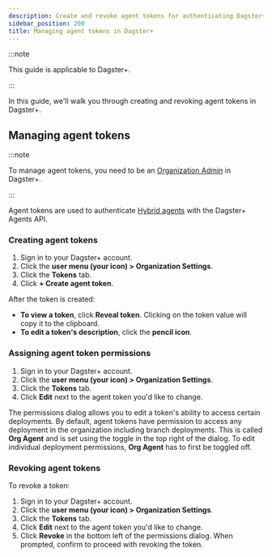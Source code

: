 ```yaml
---
description: Create and revoke agent tokens for authenticating Dagster+ hybrid agents.
sidebar_position: 200
title: Managing agent tokens in Dagster+
---
```


:::note

This guide is applicable to Dagster+.

:::

In this guide, we'll walk you through creating and revoking agent tokens in Dagster+.

## Managing agent tokens

:::note

To manage agent tokens, you need to be an [Organization Admin](/deployment/dagster-plus/authentication-and-access-control/rbac/user-roles-permissions#user-permissions-reference) in Dagster+.

:::

Agent tokens are used to authenticate [Hybrid agents](/deployment/dagster-plus/hybrid/) with the Dagster+ Agents API.

### Creating agent tokens

1. Sign in to your Dagster+ account.
2. Click the **user menu (your icon) > Organization Settings**.
3. Click the **Tokens** tab.
4. Click **+ Create agent token**.

After the token is created:

- **To view a token**, click **Reveal token**. Clicking on the token value will copy it to the clipboard.
- **To edit a token's description**, click the **pencil icon**.

### Assigning agent token permissions

1. Sign in to your Dagster+ account.
2. Click the **user menu (your icon) > Organization Settings**.
3. Click the **Tokens** tab.
4. Click **Edit** next to the agent token you'd like to change.

The permissions dialog allows you to edit a token's ability to access certain deployments. By default, agent tokens have permission to access any deployment in the organization including branch deployments. This is called **Org Agent** and is set using the toggle in the top right of the dialog. To edit individual deployment permissions, **Org Agent** has to first be toggled off.

### Revoking agent tokens

To revoke a token:

1. Sign in to your Dagster+ account.
2. Click the **user menu (your icon) > Organization Settings**.
3. Click the **Tokens** tab.
4. Click **Edit** next to the agent token you'd like to change.
5. Click **Revoke** in the bottom left of the permissions dialog. When prompted, confirm to proceed with revoking the token.
